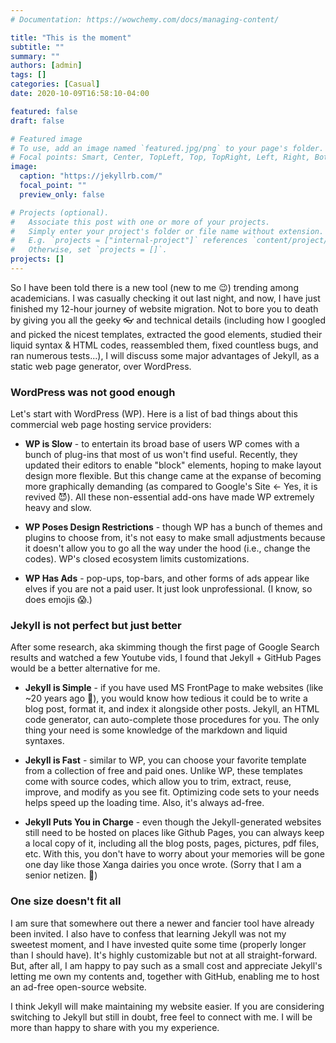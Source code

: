 ```yaml
---
# Documentation: https://wowchemy.com/docs/managing-content/

title: "This is the moment"
subtitle: ""
summary: ""
authors: [admin]
tags: []
categories: [Casual]
date: 2020-10-09T16:58:10-04:00

featured: false
draft: false

# Featured image
# To use, add an image named `featured.jpg/png` to your page's folder.
# Focal points: Smart, Center, TopLeft, Top, TopRight, Left, Right, BottomLeft, Bottom, BottomRight.
image:
  caption: "https://jekyllrb.com/"
  focal_point: ""
  preview_only: false

# Projects (optional).
#   Associate this post with one or more of your projects.
#   Simply enter your project's folder or file name without extension.
#   E.g. `projects = ["internal-project"]` references `content/project/deep-learning/index.md`.
#   Otherwise, set `projects = []`.
projects: []
---
```


So I have been told there is a new tool (new to me :wink:) trending among academicians. I was casually checking it out last night, and now, I have just finished my 12-hour journey of website migration. Not to bore you to death by giving you all the geeky :eyeglasses: and technical details (including how I googled and picked the nicest templates, extracted the good elements, studied their liquid syntax & HTML codes, reassembled them, fixed countless bugs, and ran numerous tests...), I will discuss some major advantages of Jekyll, as a static web page generator, over WordPress.



### WordPress was not good enough
Let's start with WordPress (WP). Here is a list of bad things about this commercial web page hosting service providers:

* **WP is Slow** - to entertain its broad base of users WP comes with a bunch of plug-ins that most of us won't find useful. Recently, they updated their editors to enable "block" elements, hoping to make layout design more flexible. But this change came at the expanse of becoming more graphically demanding (as compared to Google's Site <- Yes, it is revived :smiling_imp:). All these non-essential add-ons have made WP extremely heavy and slow.

* **WP Poses Design Restrictions** - though WP has a bunch of themes and plugins to choose from, it's not easy to make small adjustments because it doesn't allow you to go all the way under the hood (i.e., change the codes). WP's closed ecosystem limits customizations.

* **WP Has Ads** - pop-ups, top-bars, and other forms of ads appear like elves if you are not a paid user. It just look unprofessional. (I know, so does emojis :scream:.)



### Jekyll is not perfect but just better
After some research, aka skimming though the first page of Google Search results and watched a few Youtube vids, I found that Jekyll + GitHub Pages would be a better alternative for me.

* **Jekyll is Simple** - if you have used MS FrontPage to make websites (like ~20 years ago :floppy_disk:), you would know how tedious it could be to write a blog post, format it, and index it alongside other posts. Jekyll, an HTML code generator, can auto-complete those procedures for you. The only thing your need is some knowledge of the markdown and liquid syntaxes.

* **Jekyll is Fast** - similar to WP, you can choose your favorite template from a collection of free and paid ones. Unlike WP, these templates come with source codes, which allow you to trim, extract, reuse, improve, and modify as you see fit. Optimizing code sets to your needs helps speed up the loading time. Also, it's always ad-free.

* **Jekyll Puts You in Charge** - even though the Jekyll-generated websites still need to be hosted on places like Github Pages, you can always keep a local copy of it, including all the blog posts, pages, pictures, pdf files, etc. With this, you don't have to worry about your memories will be gone one day like those Xanga dairies you once wrote. (Sorry that I am a senior netizen. :older_man:)


### One size doesn't fit all

I am sure that somewhere out there a newer and fancier tool have already been invited. I also have to confess that learning Jekyll was not my sweetest moment, and I have invested quite some time (properly longer than I should have). It's highly customizable but not at all straight-forward. But, after all, I am happy to pay such as a small cost and appreciate Jekyll's letting me own my contents and, together with GitHub, enabling me to host an ad-free open-source website.


I think Jekyll will make maintaining my website easier. If you are considering switching to Jekyll but still in doubt, free feel to connect with me. I will be more than happy to share with you my experience.
